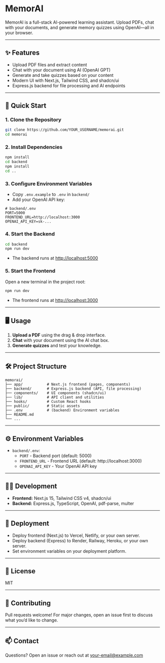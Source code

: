 # MemorAI

MemorAI is a full-stack AI-powered learning assistant. Upload PDFs, chat with your documents, and generate memory quizzes using OpenAI—all in your browser.

---

## ✨ Features

- Upload PDF files and extract content
- Chat with your document using AI (OpenAI GPT)
- Generate and take quizzes based on your content
- Modern UI with Next.js, Tailwind CSS, and shadcn/ui
- Express.js backend for file processing and AI endpoints

---

## 🚀 Quick Start

### 1. Clone the Repository

```bash
git clone https://github.com/YOUR_USERNAME/memorai.git
cd memorai
```

### 2. Install Dependencies

```bash
npm install
cd backend
npm install
cd ..
```

### 3. Configure Environment Variables

- Copy `.env.example` to `.env` in `backend/`
- Add your OpenAI API key:

```env
# backend/.env
PORT=5000
FRONTEND_URL=http://localhost:3000
OPENAI_API_KEY=sk-...
```

### 4. Start the Backend

```bash
cd backend
npm run dev
```
- The backend runs at [http://localhost:5000](http://localhost:5000)

### 5. Start the Frontend

Open a new terminal in the project root:

```bash
npm run dev
```
- The frontend runs at [http://localhost:3000](http://localhost:3000)

---

## 🖥️ Usage

1. **Upload a PDF** using the drag & drop interface.
2. **Chat** with your document using the AI chat box.
3. **Generate quizzes** and test your knowledge.

---

## 🛠️ Project Structure

```
memorai/
├── app/           # Next.js frontend (pages, components)
├── backend/       # Express.js backend (API, file processing)
├── components/    # UI components (shadcn/ui)
├── lib/           # API client and utilities
├── hooks/         # Custom React hooks
├── public/        # Static assets
├── .env           # (backend) Environment variables
├── README.md
└── ...
```

---

## ⚙️ Environment Variables

- `backend/.env`:
  - `PORT` - Backend port (default: 5000)
  - `FRONTEND_URL` - Frontend URL (default: http://localhost:3000)
  - `OPENAI_API_KEY` - Your OpenAI API key

---

## 🧑‍💻 Development

- **Frontend:** Next.js 15, Tailwind CSS v4, shadcn/ui
- **Backend:** Express.js, TypeScript, OpenAI, pdf-parse, multer

---

## 🐳 Deployment

- Deploy frontend (Next.js) to Vercel, Netlify, or your own server.
- Deploy backend (Express) to Render, Railway, Heroku, or your own server.
- Set environment variables on your deployment platform.

---

## 📝 License

MIT

---

## 🤝 Contributing

Pull requests welcome! For major changes, open an issue first to discuss what you’d like to change.

---

## 📫 Contact

Questions? Open an issue or reach out at [your-email@example.com](mailto:your-email@example.com)
